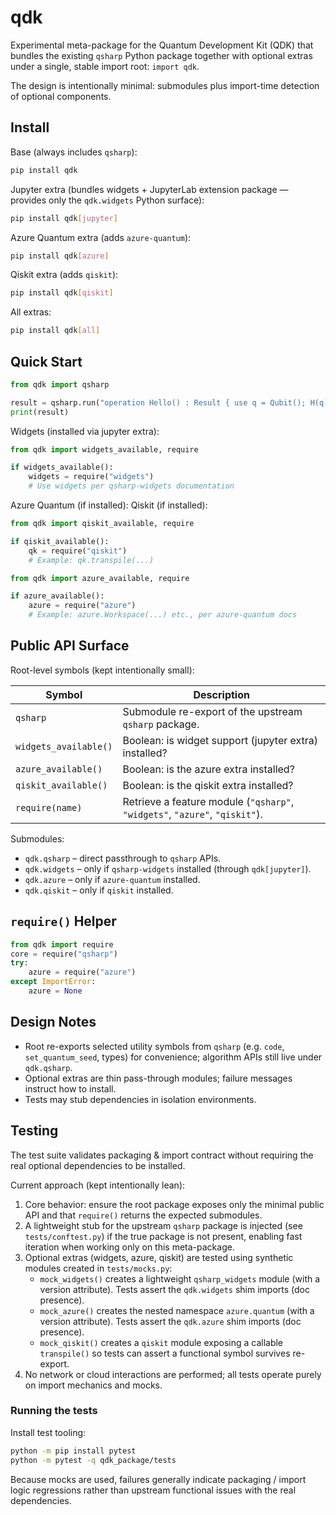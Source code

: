 # qdk

Experimental meta-package for the Quantum Development Kit (QDK) that bundles the existing
`qsharp` Python package together with optional extras under a single, stable import root: `import qdk`.

The design is intentionally minimal: submodules plus import-time detection of optional components.

## Install

Base (always includes `qsharp`):

```bash
pip install qdk
```

Jupyter extra (bundles widgets + JupyterLab extension package — provides only the `qdk.widgets` Python surface):

```bash
pip install qdk[jupyter]
```

Azure Quantum extra (adds `azure-quantum`):

```bash
pip install qdk[azure]
```

Qiskit extra (adds `qiskit`):

```bash
pip install qdk[qiskit]
```

All extras:

```bash
pip install qdk[all]
```

## Quick Start

```python
from qdk import qsharp

result = qsharp.run("operation Hello() : Result { use q = Qubit(); H(q); return M(q); }")
print(result)
```

Widgets (installed via jupyter extra):

```python
from qdk import widgets_available, require

if widgets_available():
    widgets = require("widgets")
    # Use widgets per qsharp-widgets documentation
```

Azure Quantum (if installed):
Qiskit (if installed):

```python
from qdk import qiskit_available, require

if qiskit_available():
    qk = require("qiskit")
    # Example: qk.transpile(...)
```

```python
from qdk import azure_available, require

if azure_available():
    azure = require("azure")
    # Example: azure.Workspace(...) etc., per azure-quantum docs
```

## Public API Surface

Root-level symbols (kept intentionally small):

| Symbol                | Description                                                                 |
| --------------------- | --------------------------------------------------------------------------- |
| `qsharp`              | Submodule re-export of the upstream `qsharp` package.                       |
| `widgets_available()` | Boolean: is widget support (jupyter extra) installed?                       |
| `azure_available()`   | Boolean: is the azure extra installed?                                      |
| `qiskit_available()`  | Boolean: is the qiskit extra installed?                                     |
| `require(name)`       | Retrieve a feature module (`"qsharp"`, `"widgets"`, `"azure"`, `"qiskit"`). |

Submodules:

- `qdk.qsharp` – direct passthrough to `qsharp` APIs.
- `qdk.widgets` – only if `qsharp-widgets` installed (through `qdk[jupyter]`).
- `qdk.azure` – only if `azure-quantum` installed.
- `qdk.qiskit` – only if `qiskit` installed.

## `require()` Helper

```python
from qdk import require
core = require("qsharp")
try:
    azure = require("azure")
except ImportError:
    azure = None
```

## Design Notes

- Root re-exports selected utility symbols from `qsharp` (e.g. `code`, `set_quantum_seed`, types) for convenience; algorithm APIs still live under `qdk.qsharp`.
- Optional extras are thin pass-through modules; failure messages instruct how to install.
- Tests may stub dependencies in isolation environments.

## Testing

The test suite validates packaging & import contract without requiring the real
optional dependencies to be installed.

Current approach (kept intentionally lean):

1. Core behavior: ensure the root package exposes only the minimal public API and that
   `require()` returns the expected submodules.
2. A lightweight stub for the upstream `qsharp` package is injected (see `tests/conftest.py`)
   if the true package is not present, enabling fast iteration when working only on this meta-package.
3. Optional extras (widgets, azure, qiskit) are tested using synthetic modules created in `tests/mocks.py`:
   - `mock_widgets()` creates a lightweight `qsharp_widgets` module (with a version attribute). Tests assert the `qdk.widgets` shim imports (doc presence).
   - `mock_azure()` creates the nested namespace `azure.quantum` (with a version attribute). Tests assert the `qdk.azure` shim imports (doc presence).
   - `mock_qiskit()` creates a `qiskit` module exposing a callable `transpile()` so tests can assert a functional symbol survives re-export.
4. No network or cloud interactions are performed; all tests operate purely on import mechanics and mocks.

### Running the tests

Install test tooling:

```bash
python -m pip install pytest
python -m pytest -q qdk_package/tests
```

Because mocks are used, failures generally indicate packaging / import logic regressions
rather than upstream functional issues with the real dependencies.
